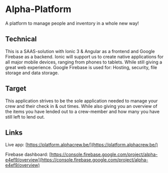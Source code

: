 # Alpha-Platform

A platform to manage people and inventory in a whole new way!

## Technical

This is a SAAS-solution with Ionic 3 & Angular as a frontend and Google Firebase as a backend.
Ionic will support us to create native applications for all major mobile devices, ranging from phones to tablets.
While still giving a great web experience.
Google Firebase is used for: Hosting, security, file storage and data storage.

## Target

This application strives to be the sole application needed to manage your crew and their check in & out times.
While also giving you an overview of the items you have lended out to a crew-member and how many you have still left to lend out.

## Links

Live app: [https://platform.alphacrew.be/](https://platform.alphacrew.be/)

Firebase dashboard: [https://console.firebase.google.com/project/alpha-e4ef9/overview](https://console.firebase.google.com/project/alpha-e4ef9/overview)
